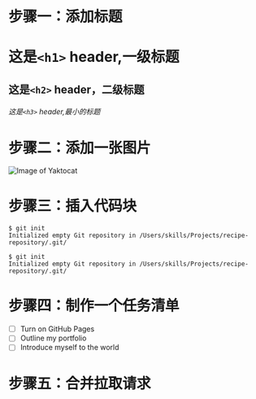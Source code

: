 # 步骤一：添加标题

# 这是`<h1>` header,一级标题
## 这是`<h2>` header，二级标题
###### 这是`<h3>` header,最小的标题

# 步骤二：添加一张图片

![Image of Yaktocat](https://octodex.github.com/images/yaktocat.png)

# 步骤三：插入代码块

```
$ git init
Initialized empty Git repository in /Users/skills/Projects/recipe-repository/.git/
```

```
$ git init
Initialized empty Git repository in /Users/skills/Projects/recipe-repository/.git/
```

# 步骤四：制作一个任务清单

- [ ] Turn on GitHub Pages
- [ ] Outline my portfolio
- [ ] Introduce myself to the world

# 步骤五：合并拉取请求
